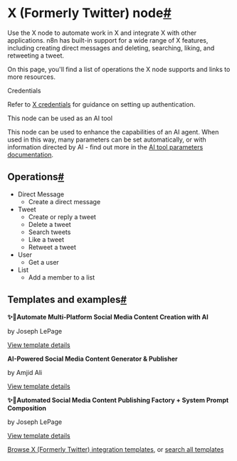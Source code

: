 [](https://github.com/n8n-io/n8n-docs/edit/main/docs/integrations/builtin/app-nodes/n8n-nodes-base.twitter.md "Edit this page")

# X (Formerly Twitter) node[#](#x-formerly-twitter-node "Permanent link")

Use the X node to automate work in X and integrate X with other applications. n8n has built-in support for a wide range of X features, including creating direct messages and deleting, searching, liking, and retweeting a tweet.

On this page, you'll find a list of operations the X node supports and links to more resources.

Credentials

Refer to [X credentials](../../credentials/twitter/) for guidance on setting up authentication.

This node can be used as an AI tool

This node can be used to enhance the capabilities of an AI agent. When used in this way, many parameters can be set automatically, or with information directed by AI - find out more in the [AI tool parameters documentation](../../../../advanced-ai/examples/using-the-fromai-function/).

## Operations[#](#operations "Permanent link")

*   Direct Message
    *   Create a direct message
*   Tweet
    *   Create or reply a tweet
    *   Delete a tweet
    *   Search tweets
    *   Like a tweet
    *   Retweet a tweet
*   User
    *   Get a user
*   List
    *   Add a member to a list

## Templates and examples[#](#templates-and-examples "Permanent link")

**✨🤖Automate Multi-Platform Social Media Content Creation with AI**

by Joseph LePage

[View template details](https://n8n.io/workflows/3066-automate-multi-platform-social-media-content-creation-with-ai/)

**AI-Powered Social Media Content Generator & Publisher**

by Amjid Ali

[View template details](https://n8n.io/workflows/2950-ai-powered-social-media-content-generator-and-publisher/)

**✨🩷Automated Social Media Content Publishing Factory + System Prompt Composition**

by Joseph LePage

[View template details](https://n8n.io/workflows/3135-automated-social-media-content-publishing-factory-system-prompt-composition/)

[Browse X (Formerly Twitter) integration templates](https://n8n.io/integrations/twitter/), or [search all templates](https://n8n.io/workflows/)
